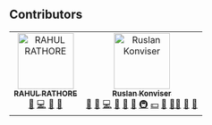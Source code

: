 ## Contributors

<!-- ALL-CONTRIBUTORS-LIST:START - Do not remove or modify this section -->
<!-- prettier-ignore-start -->
<!-- markdownlint-disable -->
<table>
  <tbody>
    <tr>
      <td align="center"><a href="https://github.com/rahul-rathore-576"><img src="https://avatars.githubusercontent.com/u/41804588?v=4?s=100" width="100px;" alt="RAHUL RATHORE"/><br /><sub><b>RAHUL RATHORE</b></sub></a><br /><a href="https://github.com/ever-co/ever-gauzy/issues?q=author%3Arahul-rathore-576" title="Bug reports">🐛</a> <a href="https://github.com/ever-co/ever-gauzy/commits?author=rahul-rathore-576" title="Code">💻</a> <a href="#ideas-rahul-rathore-576" title="Ideas, Planning, & Feedback">🤔</a> <a href="https://github.com/ever-co/ever-gauzy/pulls?q=is%3Apr+reviewed-by%3Arahul-rathore-576" title="Reviewed Pull Requests">👀</a></td>
      <td align="center"><a href="https://github.com/ever-co"><img src="https://avatars.githubusercontent.com/u/118497?v=4?s=100" width="100px;" alt="Ruslan Konviser"/><br /><sub><b>Ruslan Konviser</b></sub></a><br /><a href="#business-evereq" title="Business development">💼</a> <a href="#ideas-evereq" title="Ideas, Planning, & Feedback">🤔</a> <a href="https://github.com/ever-co/ever-gauzy/commits?author=evereq" title="Code">💻</a> <a href="https://github.com/ever-co/ever-gauzy/issues?q=author%3Aevereq" title="Bug reports">🐛</a> <a href="https://github.com/ever-co/ever-gauzy/commits?author=evereq" title="Documentation">📖</a> <a href="#design-evereq" title="Design">🎨</a> <a href="#infra-evereq" title="Infrastructure (Hosting, Build-Tools, etc)">🚇</a> <a href="#financial-evereq" title="Financial">💵</a> <a href="#maintenance-evereq" title="Maintenance">🚧</a> <a href="#mentoring-evereq" title="Mentoring">🧑‍🏫</a> <a href="#projectManagement-evereq" title="Project Management">📆</a> <a href="https://github.com/ever-co/ever-gauzy/pulls?q=is%3Apr+reviewed-by%3Aevereq" title="Reviewed Pull Requests">👀</a></td>
    </tr>
  </tbody>
</table>

<!-- markdownlint-restore -->
<!-- prettier-ignore-end -->

<!-- ALL-CONTRIBUTORS-LIST:END -->
